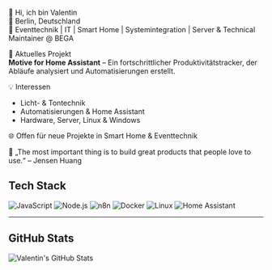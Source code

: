 👋 Hi, ich bin Valentin  
📍 Berlin, Deutschland  
💼 Eventtechnik | IT | Smart Home | Systemintegration | Server & Technical Maintainer @ BEGA  

🔧 Aktuelles Projekt  
**Motive for Home Assistant** – Ein fortschrittlicher Produktivitätstracker, der Abläufe analysiert und Automatisierungen erstellt.  

💡 Interessen  
- Licht- & Tontechnik  
- Automatisierungen & Home Assistant  
- Hardware, Server, Linux & Windows  

🌐 Offen für neue Projekte in Smart Home & Eventtechnik  

🚀 „The most important thing is to build great products that people love to use.“ – Jensen Huang

## Tech Stack
![JavaScript](https://img.shields.io/badge/JavaScript-F7DF1E?style=for-the-badge&logo=javascript&logoColor=black)
![Node.js](https://img.shields.io/badge/Node.js-339933?style=for-the-badge&logo=node.js&logoColor=white)
![n8n](https://img.shields.io/badge/n8n-FF3E00?style=for-the-badge&logo=n8n&logoColor=white)
![Docker](https://img.shields.io/badge/Docker-2496ED?style=for-the-badge&logo=docker&logoColor=white)
![Linux](https://img.shields.io/badge/Linux-FCC624?style=for-the-badge&logo=linux&logoColor=black)
![Home Assistant](https://img.shields.io/badge/home%20assistant-%2341BDF5.svg?style=for-the-badge&logo=home-assistant&logoColor=white)

---

## GitHub Stats
![Valentin's GitHub Stats](https://github-readme-stats.vercel.app/api?username=v-berlin&show_icons=true&hide_title=false&count_private=true&theme=radical)